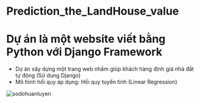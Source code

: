 # Prediction_the_LandHouse_value


# Dự án là một website viết bằng Python với Django Framework
- Dự án xây dựng một trang web nhầm giúp khách hàng định giá nhà đất tự động (Sử dụng Django)
- Mô hình hồi quy áp dụng: Hồi quy tuyến tính (Linear Regression)

![sodohuanluyen](https://user-images.githubusercontent.com/81134060/169634877-b633e742-cf46-440f-a01e-01c0e0ea8bab.png)
